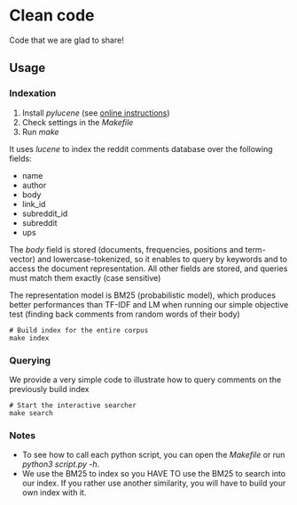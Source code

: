 # Clean code

Code that we are glad to share!

## Usage



### Indexation

1. Install *pylucene* (see [online instructions](http://lucene.apache.org/pylucene/install.html))
2. Check settings in the *Makefile*
3. Run *make*

It uses *lucene* to index the reddit comments database over the following fields:

- name
- author
- body
- link_id
- subreddit_id
- subreddit
- ups

The *body* field is stored (documents, frequencies, positions and term-vector) and lowercase-tokenized, so it enables to query by keywords and to access the document representation. All other fields are stored, and queries must match them exactly (case sensitive)

The representation model is BM25 (probabilistic model), which produces better performances than TF-IDF and LM when running our simple objective test (finding back comments from random words of their body)

	# Build index for the entire corpus
	make index

### Querying

We provide a very simple code to illustrate how to query comments on the previously build index

	# Start the interactive searcher
	make search


### Notes

 - To see how to call each python script, you can open the *Makefile* or run *python3 script.py -h*.
 - We use the BM25 to index so you HAVE TO use the BM25 to search into our index. If you rather use another similarity, you will have to build your own index with it.